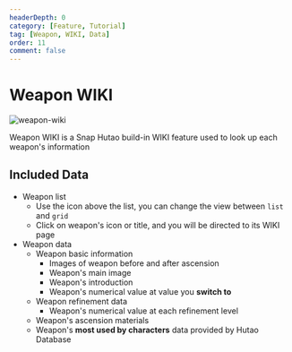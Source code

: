 ```yaml
---
headerDepth: 0
category: [Feature, Tutorial]
tag: [Weapon, WIKI, Data]
order: 11
comment: false
---
```


# Weapon WIKI

![weapon-wiki](https://img.alicdn.com/imgextra/i4/1797064093/O1CN01dj5xBC1g6dyEKqaPQ_!!1797064093.png_.webp)

Weapon WIKI is a Snap Hutao build-in WIKI feature used to look up each weapon's information

## Included Data

- Weapon list
  - Use the icon above the list, you can change the view between `list` and `grid`
  - Click on weapon's icon or title, and you will be directed to its WIKI page
- Weapon data
  - Weapon basic information
    - Images of weapon before and after ascension
    - Weapon's main image
    - Weapon's introduction
    - Weapon's numerical value at value you **switch to**
  - Weapon refinement data
    - Weapon's numerical value at each refinement level
  - Weapon's ascension materials
  - Weapon's **most used by characters** data provided by Hutao Database
